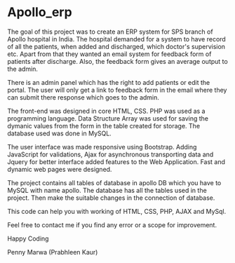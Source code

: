# Apollo_erp

The goal of this project was to create an ERP system for SPS branch of Apollo hospital in India. The hospital demanded for a system to have record of all the patients, when added and discharged, which doctor's supervision etc. Apart from that they wanted an email system for feedback form of patients after discharge. Also, the feedback form gives an average output to the admin.

There is an admin panel which has the right to add patients or edit the portal. The user will only get a link to feedback form in the email where they can submit there response which goes to the admin.

The front-end was designed in core HTML, CSS. PHP was used as a programming language. Data Structure Array was used for saving the dymanic values from the form in the table created for storage. The database used was done in MySQL. 

The user interface was made responsive using Bootstrap. Adding JavaScript for validations, Ajax for asynchronous transporting data and Jquery for better interface added features to the Web Application. Fast and dynamic web pages were designed.

The project contains all tables of database in apollo DB which you have to MySQL with name apollo. The database has all the tables used in the project. Then make the suitable changes in the connection of database.

This code can help you with working of HTML, CSS, PHP, AJAX and MySql.

Feel free to contact me if you find any error or a scope for improvement.

Happy Coding

Penny Marwa 
(Prabhleen Kaur)
